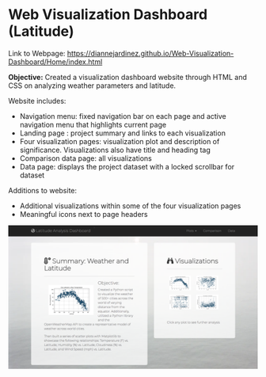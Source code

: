 # Web Visualization Dashboard (Latitude)

Link to Webpage: https://diannejardinez.github.io/Web-Visualization-Dashboard/Home/index.html

**Objective:**
Created a visualization dashboard website through HTML and CSS on analyzing weather parameters and latitude.

Website includes:
- Navigation menu: fixed navigation bar on each page and active navigation menu that highlights current page
- Landing page : project summary and links to each visualization
- Four visualization pages: visualization plot and description of significance. Visualizations also have title and heading tag
- Comparison data page: all visualizations 
- Data page: displays the project dataset with a locked scrollbar for dataset
 
Additions to website:
- Additional visualizations within some of the four visualization pages
- Meaningful icons next to page headers

![](https://github.com/diannejardinez/diannejardinez.github.io/blob/master/Web-Visualization-Dashboard/landing_page.png)



